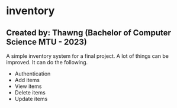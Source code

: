 # inventory
## Created by: Thawng (Bachelor of Computer Science MTU - 2023)

A simple inventory system for a final project. A lot of things can be improved.
It can do the following.

- Authentication
- Add items
- View items
- Delete items
- Update items
